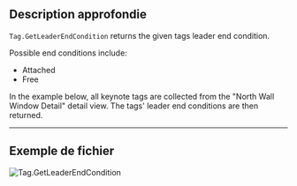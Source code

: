 ## Description approfondie
`Tag.GetLeaderEndCondition` returns the given tags leader end condition.

Possible end conditions include:
- Attached
- Free

In the example below, all keynote tags are collected from the "North Wall Window Detail" detail view. The tags' leader end conditions are then returned.

___
## Exemple de fichier

![Tag.GetLeaderEndCondition](./Revit.Elements.Tag.GetLeaderEndCondition_img.jpg)
